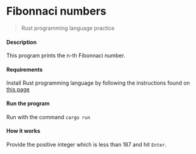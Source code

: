 # Fibonnaci numbers

> Rust programming language practice
 
 #### Description
 
 This program prints the n-th Fibonnaci number.
 
 #### Requirements
 
 Install Rust programming language by following the instructions found on [this page](https://doc.rust-lang.org/stable/book/ch01-01-installation.html)
 
 #### Run the program
 
 Run with the command `cargo run`

#### How it works

Provide the positive integer which is less than 187 and hit `Enter`.

